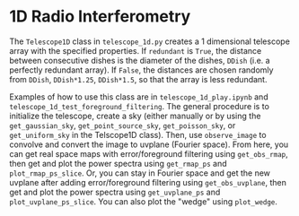 # 1D Radio Interferometry
The `Telescope1D` class in `telescope_1d.py` creates a 1 dimensional
telescope array with the specified properties. If `redundant` is `True`,
the distance between consecutive dishes is the diameter of the dishes, `DDish`
(i.e. a perfectly redundant array). If `False`, the distances are chosen
randomly from `DDish`, `DDish*1.25`, `DDish*1.5`, so that the array is less
redundant.

Examples of how to use this class are in `telescope_1d_play.ipynb` and
`telescope_1d_test_foreground_filtering`.
The general procedure is to initialize the telescope, create a sky
(either manually or by using the `get_gaussian_sky`, `get_point_source_sky`,
`get_poisson_sky`, or `get_uniform_sky` in the Telscope1D class).
Then, use `observe_image` to convolve and convert the image to uvplane (Fourier
space).
From here, you can get real space maps with error/foreground filtering
using `get_obs_rmap`, then get and plot the power spectra using `get_rmap_ps`
and `plot_rmap_ps_slice`.
Or, you can stay in Fourier space and get the new uvplane after adding
error/foreground filtering using `get_obs_uvplane`, then get and plot the power
spectra using `get_uvplane_ps` and `plot_uvplane_ps_slice`.
You can also plot the "wedge" using `plot_wedge`.
